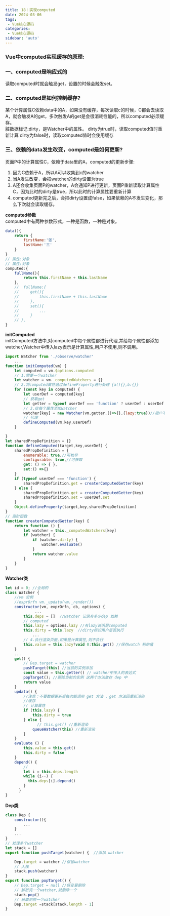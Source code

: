 ```yaml
---
title: 18：实现computed
date: 2024-03-06  
tags:
 - Vue核心源码
categories:
 - Vue核心源码
sidebar: 'auto'
---  
```

### Vue中computed实现缓存的原理:  
### 一、computed是响应式的  
读取computed时就会触发get，设置的时候会触发set。  
### 二、computed是如何控制缓存?  
某个计算属性C依赖data中的A，如果没有缓存，每次读取c的时候，C都会去读取A，就会触发A的get，多次触发A的get是会很消耗性能的，所以computed必须缓存。  
脏数据标记:dirty，是Watcher中的属性。 
        dirty为true时，读取computed值时重新计算
        dirty为false时，读取computed值时会使用缓存
### 三、依赖的data发生改变，computed是如何更新?
页面P中的计算属性C，依赖于data里的A，computed的更新步骤:  
1. 因为C依赖于A，所以A可以收集到c的watcher  
2. 当A发生改变，会把watcher的dirty设置为true  
3. A还会收集页面P的watcher，A会通知P进行更新，页面P重新读取计算属性C，因为此时的dirty是true，所以此时的计算属性要重新计算  
4. computed更新完之后，会把dirty设置成false，如果依赖的A不发生变化，那么下次就会读取缓存。 

**computed参数**  
computed中有两种参数形式，一种是函数，一种是对象。  
``` js
data(){
    return {
        firstName:'张',
        lastName:'三'
    }
}
// 属性:对象
// 属性:对象
computed:{
    fullName(){
        return this.firstName + this.lastName
    },
    //  fullName:{
    //     get(){
    //         this.firstName + this.lastName
    //     },
    //     set(){
    //         ...
    //     } 
    // },
}
```
**initComputed**  
initComputed方法中,对computed中每个属性都进行代理,并给每个属性都添加watcher,Watcher中传入lazy表示是计算属性,用户不使用,则不调用。 

``` js
import Watcher from './observe/watcher'
    ...
function initComputed(vm) {
    let computed = vm.$options.computed
    // 1.需要一个watcher
    let watcher = vm._computedWatchers = {}
    // 2.将computed属性通过defineProperty进行处理 {a(){},b:{}}
    for (const key in computed) {
        let userDef = computed[key]
        // 获取get
        let getter = typeof userDef === 'function' ? userDef : userDef.get;
        // 3.给每个属性添加watcher
        watcher[key] = new Watcher(vm,getter,()=>{},{lazy:true})//用户不使用,则不调用
        // 代理
        defineComputed(vm,key,userDef) 
    }

}
let sharedPropDefinition = {}
function defineComputed(target,key,userDef) {
    sharedPropDefinition = {
        enumerable: true,//可枚举
        configurable: true,//可获取
        get: () => { },
        set:() =>{}
    }
    if (typeof userDef === 'function') {
        sharedPropDefinition.get = createrComputedGetter(key)
    } else {
        sharedPropDefinition.get = createrComputedGetter(key)
        sharedPropDefinition.set = userDef.set
    }
    Object.defineProperty(target,key,sharedPropDefinition)
}
// 高阶函数
function createrComputedGetter(key) {
    return function () {
        let watcher = this._computedWatchers[key]
        if (watcher) {
            if (watcher.dirty) {
                watcher.evaluate()
            }
            return watcher.value
        }
    }
}
```  
**Watcher类**  
``` js
let id = 0; //全局的
class Watcher {
    //vm 实例
    //exprOrfn vm._updata(vm._render()) 
    constructor(vm, exprOrfn, cb, options) {
             ...
        this.deps = []  //watcher 记录有多少dep 依赖
        // computed
        this.lazy = options.lazy //有lazy说明是computed
        this.dirty = this.lazy  //dirty标识用户是否执行
            ...
        // 4.执行渲染页面,如果是计算属性,则不执行
        this.value = this.lazy?void 0:this.get() //保存watch 初始值
    }
    ...
    get() {
        // Dep.target = watcher
        pushTarget(this) //当前的实例添加
        const value = this.getter() // watcher中传入的表达式
        popTarget(); //删除当前的实例 这两个方法放在 dep 中
        return value
    }
    updata() { 
        //注意：不要数据更新后每次都调用 get 方法 ，get 方法回重新渲染
        //缓存
        // 计算属性
        if (this.lazy) {
            this.dirty = true
        } else {
              // this.get() //重新渲染
            queueWatcher(this) //重新渲染
        }
    }
    evaluate () {
        this.value = this.get()
        this.dirty = false
    }
    depend() {
        // 
        let i = this.deps.length
        while (i--) {
          this.deps[i].depend()
        }
      }
}

```  
**Dep类**
``` js
class Dep {
    constructor(){
        ...
    }
    ...
}
// 处理多个watcher
let stack = []
export function pushTarget(watcher) {  //添加 watcher

    Dep.target = watcher //保留watcher
    // 入栈
    stack.push(watcher)
}
export function popTarget() {
    // Dep.target = null //将变量删除
    // 解析完一个watcher,就删除一个
    stack.pop()
    // 获取到前一个watcher
    Dep.target =stack[stack.length - 1]
}
```
